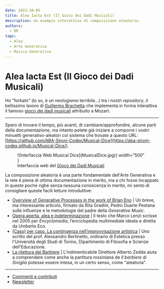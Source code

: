 ```yaml
---
date: 2023-10-05
title: Alea Iacta Est (Il Gioco dei Dadi Musicali)
description: Un esempio interattivo di composizione aleatoria. 
authors: 
  - DR
tags:
  - Alea
  - Arte Generativa
  - Musica Generativa
---
```


# Alea Iacta Est (Il Gioco dei Dadi Musicali)

Ho "forkato" (lo so, è un neologismo terribile...) tra i nostri _repository_, il bellissimo lavoro di [Guillermo Brachetta](https://github.com/GBrachetta) che implementa in forma interattiva il famoso [gioco dei dadi musicali](https://en.wikipedia.org/wiki/Musikalisches_W%C3%BCrfelspiel) attribuito a Mozart.
 <!-- more -->
 ---

 Spero di trovare il tempo, più avanti, di cambiare/approfondire, alcune parti della documentazione, ma intanto potete già iniziare a comporre i vostri minuetti generativo-aleatori col sistema che trovate a questo URL: [https://github.com/ABA-Sironi-Codex/Musical-Dice](https://aba-sironi-codex.github.io/Musical-Dice/).

<figure markdown>
  ![Interfaccia Web Musical Dice](MusicalDice.jpg){ width="500" }
  <figcaption>Interfaccia web del <a href="https://aba-sironi-codex.github.io/Musical-Dice/" target="_blank">Gioco dei Dadi Musicali</a></figcaption>
</figure>

La composizione aleatoria è una parte fondamentale dell'Arte Generativa e la rete è piena di ottima documentazione in merito, ma a chi fosse incappato in queste poche righe senza nessuna conoscenza in merito, mi sento di consigliare queste facili letture introduttive:

- [Overview of Generative Processes in the work of Brian Eno](https://drive.google.com/file/d/1_zkaxPgX3kkT8Cw6oiByC-eaLgfKuxsl/view?usp=sharing) | Un breve, ma interessante articolo, firmato da Rita Gradim, Pedro Duarte Pestana sulle influenze e le metodologie del padre della _Generative Music_.
- [Opera aperta, alea e indeterminazione](https://marcolenzi.wordpress.com/2017/01/01/opera-aperta-alea-e-indeterminazione/) | Il testo che Marco Lenzi scrisse nel 2005 per _Encyclomedia_, l’enciclopedia multimediale ideata e diretta da Umberto Eco.
- [(Caso) per caso. La contingenza nell’improvvisazione artistica](https://www.academia.edu/49200760/_Caso_per_caso_La_contingenza_nell_improvvisazione_artistica) | Uno scritto del prof. Alessandro Bertinetto, ordinario di Estetica presso l'Università degli Studi di Torino, Dipartimento di Filosofia e Scienze dell'Educazione.
- [La rilettura del Barbiere](https://www.albertozedda.com/la-rilettura-del-barbiere) | L'indimenticabile Direttore Alberto Zedda aiuta a comprendere come anche la partitura rossiniana de _Il barbiere di Siviglia_ potesse essere intesa, in un certo senso, come "aleatoria".  

---

- [Commenti e contributi](https://github.com/orgs/ABA-Sironi-Codex/discussions)
- [Newsletter](https://forms.gle/uYitLWT8V9AHiD5d9)